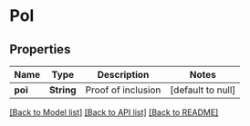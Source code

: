 # PoI

## Properties
Name | Type | Description | Notes
------------ | ------------- | ------------- | -------------
**poi** | **String** | Proof of inclusion | [default to null]

[[Back to Model list]](../README.md#documentation-for-models) [[Back to API list]](../README.md#documentation-for-api-endpoints) [[Back to README]](../README.md)


